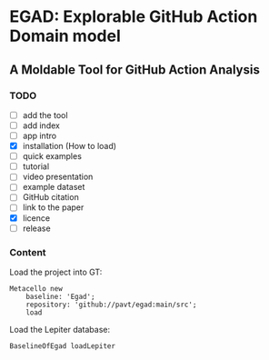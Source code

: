 # EGAD: Explorable GitHub Action Domain model
## A Moldable Tool for GitHub Action Analysis


### TODO

- [ ] add the tool
- [ ] add index
- [ ] app intro
- [X] installation (How to load)
- [ ] quick examples
- [ ] tutorial
- [ ] video presentation
- [ ] example dataset
- [ ] GitHub citation
- [ ] link to the paper
- [X] licence
- [ ] release

### Content

Load the project into GT:
```
Metacello new
	baseline: 'Egad';
	repository: 'github://pavt/egad:main/src';
	load
```

Load the Lepiter database:
```
BaselineOfEgad loadLepiter
```
